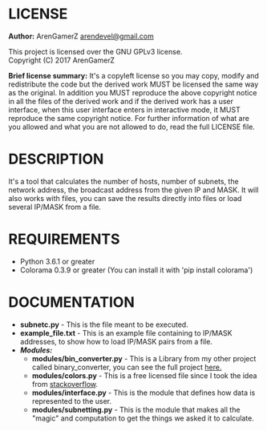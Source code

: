 # **LICENSE** #

**Author:** ArenGamerZ <arendevel@gmail.com>

This project is licensed over the GNU GPLv3 license.  
Copyright (C) 2017 ArenGamerZ


**Brief license summary:** It's a copyleft license so you may copy, modify and redistribute the code but the derived work MUST be licensed the same way as the original.
                       In addition you MUST reproduce the above copyright notice in all the files of the derived work and if the derived work has a user interface,
                       when this user interface enters in interactive mode, it MUST reproduce the same copyright notice.
                       For further information of what are you allowed and what you are not allowed to do, read the full LICENSE file.


# **DESCRIPTION** #

It's a tool that calculates the number of hosts, number of subnets, the network address, the broadcast address from the given IP and MASK. It will also works with files, you can save the results
directly into files or load several IP/MASK from a file.


# **REQUIREMENTS** #

* Python 3.6.1 or greater
* Colorama 0.3.9 or greater (You can install it with 'pip install colorama')


# **DOCUMENTATION** #

* **subnetc.py** - This is the file meant to be executed.
* **example_file.txt** - This is an example file containing to IP/MASK addresses, to show how to load IP/MASK pairs from a file.
* ***Modules:***
    * **modules/bin_converter.py**  - This is a Library from my other project called binary_converter, you can see the full project [here.](https://ArenGamerZ@bitbucket.org/ArenGamerZ/binary_converter.git)
    * **modules/colors.py**         - This is a free licensed file since I took the idea from [stackoverflow](http://stackoverflow.com/questions/287871/print-in-terminal-with-colors-using-python).
    * **modules/interface.py**      - This is the module that defines how data is represented to the user.
    * **modules/subnetting.py**     - This is the module that makes all the "magic" and computation to get the things we asked it to calculate.